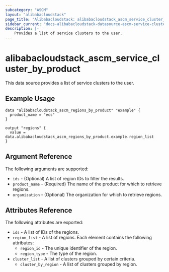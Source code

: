 ```yaml
---
subcategory: "ASCM"
layout: "alibabacloudstack"
page_title: "Alibabacloudstack: alibabacloudstack_ascm_service_cluster_by_product"
sidebar_current: "docs-alibabacloudstack-datasource-ascm-service-cluster-by-product"
description: |-
    Provides a list of service clusters to the user.
---
```

# alibabacloudstack_ascm_service_cluster_by_product

This data source provides a list of service clusters to the user.

## Example Usage

```hcl
data "alibabacloudstack_ascm_regions_by_product" "example" {
  product_name = "ecs"
}

output "regions" {
  value = data.alibabacloudstack_ascm_regions_by_product.example.region_list
}
```

## Argument Reference
The following arguments are supported:

* `ids` - (Optional) A list of region IDs to filter the results.
* `product_name` - (Required) The name of the product for which to retrieve regions.
* `organization` - (Optional) The organization for which to retrieve regions.

## Attributes Reference
The following attributes are exported:

* `ids` - A list of IDs of the regions.
* `region_list` - A list of regions. Each element contains the following attributes:
    * `region_id` - The unique identifier of the region.
    * `region_type` - The type of the region.
* `cluster_list` - A list of clusters grouped by certain criteria.
    * `cluster_by_region` - A list of clusters grouped by region.